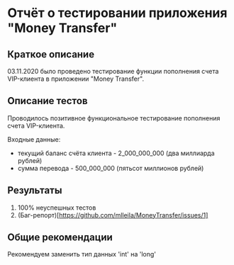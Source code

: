 # Отчёт о тестировании приложения "Money Transfer"

## Краткое описание

03.11.2020 было проведено тестирование функции пополнения счета VIP-клиента в приложении "Money Transfer". 

## Описание тестов

Проводилось позитивное функциональное тестирование пополнения счета VIP-клиента.

Входные данные:
* текущий баланс счёта клиента - 2_000_000_000 (два миллиарда рублей)
* сумма перевода -  500_000_000 (пятьсот миллионов рублей)

## Результаты

1. 100% неуспешных тестов
2. (Баг-репорт)[https://github.com/mlleila/MoneyTransfer/issues/1]

## Общие рекомендации

Рекомендуем заменить тип данных 'int' на 'long'
